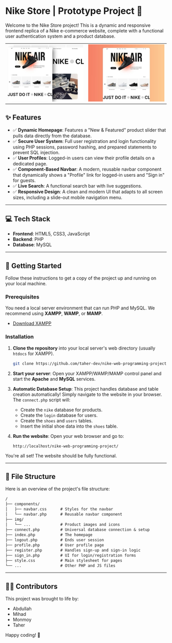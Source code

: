 # Nike Store | Prototype Project 👟

Welcome to the Nike Store project\! This is a dynamic and responsive frontend replica of a Nike e-commerce website, complete with a functional user authentication system and a product database.

<p align="center">
<table>
<tr>
<td>
<img src="img/preview/preview-img-1.jpg" alt="Desktop Preview">
</td>
<td>
<img src="img/preview/preview-img-2.jpg" alt="Mobile Preview">
</td>
</tr>
</table>
</p>

## ✨ Features

- ✅ **Dynamic Homepage**: Features a "New & Featured" product slider that pulls data directly from the database.
- ✅ **Secure User System**: Full user registration and login functionality using PHP sessions, password hashing, and prepared statements to prevent SQL injection.
- ✅ **User Profiles**: Logged-in users can view their profile details on a dedicated page.
- ✅ **Component-Based Navbar**: A modern, reusable navbar component that dynamically shows a "Profile" link for logged-in users and "Sign in" for guests.
- ✅ **Live Search**: A functional search bar with live suggestions.
- ✅ **Responsive Design**: A clean and modern UI that adapts to all screen sizes, including a slide-out mobile navigation menu.

---

## 💻 Tech Stack

- **Frontend**: HTML5, CSS3, JavaScript
- **Backend**: PHP
- **Database**: MySQL

---

## 🚀 Getting Started

Follow these instructions to get a copy of the project up and running on your local machine.

### Prerequisites

You need a local server environment that can run PHP and MySQL. We recommend using **XAMPP**, **WAMP**, or **MAMP**.

- [Download XAMPP](https://www.apachefriends.org/index.html)

### Installation

1.  **Clone the repository** into your local server's web directory (usually `htdocs` for XAMPP).

    ```sh
    git clone https://github.com/taher-dev/nike-web-programming-project.git
    ```

2.  **Start your server**: Open your XAMPP/WAMP/MAMP control panel and start the **Apache** and **MySQL** services.

3.  **Automatic Database Setup**: This project handles database and table creation automatically\! Simply navigate to the website in your browser. The `connect.php` script will:

    - Create the `nike` database for products.
    - Create the `login` database for users.
    - Create the `shoes` and `users` tables.
    - Insert the initial shoe data into the `shoes` table.

4.  **Run the website**: Open your web browser and go to:

    ```
    http://localhost/nike-web-programming-project/
    ```

You're all set\! The website should be fully functional.

---

## 📁 File Structure

Here is an overview of the project's file structure:

```
/
├── components/
│   ├── navbar.css      # Styles for the navbar
│   └── navbar.php      # Reusable navbar component
├── img/
│   └── ...             # Product images and icons
├── connect.php         # Universal database connection & setup
├── index.php           # The homepage
├── logout.php          # Ends user session
├── profile.php         # User profile page
├── register.php        # Handles sign-up and sign-in logic
├── sign_in.php         # UI for login/registration forms
├── style.css           # Main stylesheet for pages
└── ...                 # Other PHP and JS files
```

---

## 🧑‍💻 Contributors

This project was brought to life by:

- Abdullah
- Mihad
- Monmoy
- Taher

Happy coding\! 🎉
